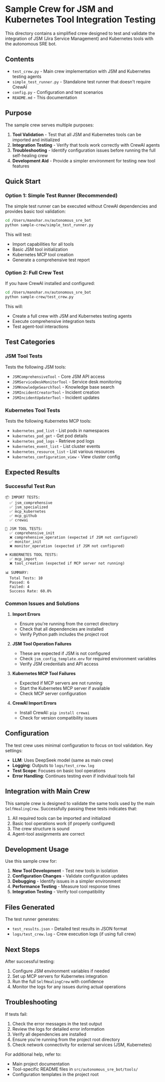# Sample Crew for JSM and Kubernetes Tool Integration Testing

This directory contains a simplified crew designed to test and validate the integration of JSM (Jira Service Management) and Kubernetes tools with the autonomous SRE bot.

## Contents

- `test_crew.py` - Main crew implementation with JSM and Kubernetes testing agents
- `simple_test_runner.py` - Standalone test runner that doesn't require CrewAI
- `config.py` - Configuration and test scenarios
- `README.md` - This documentation

## Purpose

The sample crew serves multiple purposes:

1. **Tool Validation** - Test that all JSM and Kubernetes tools can be imported and initialized
2. **Integration Testing** - Verify that tools work correctly with CrewAI agents
3. **Troubleshooting** - Identify configuration issues before running the full self-healing crew
4. **Development Aid** - Provide a simpler environment for testing new tool features

## Quick Start

### Option 1: Simple Test Runner (Recommended)

The simple test runner can be executed without CrewAI dependencies and provides basic tool validation:

```bash
cd /Users/manohar.nv/autonomous_sre_bot
python sample-crew/simple_test_runner.py
```

This will test:
- Import capabilities for all tools
- Basic JSM tool initialization 
- Kubernetes MCP tool creation
- Generate a comprehensive test report

### Option 2: Full Crew Test

If you have CrewAI installed and configured:

```bash
cd /Users/manohar.nv/autonomous_sre_bot
python sample-crew/test_crew.py
```

This will:
- Create a full crew with JSM and Kubernetes testing agents
- Execute comprehensive integration tests
- Test agent-tool interactions

## Test Categories

### JSM Tool Tests

Tests the following JSM tools:
- `JSMComprehensiveTool` - Core JSM API access
- `JSMServiceDeskMonitorTool` - Service desk monitoring
- `JSMKnowledgeSearchTool` - Knowledge base search
- `JSMIncidentCreatorTool` - Incident creation
- `JSMIncidentUpdaterTool` - Incident updates

### Kubernetes Tool Tests

Tests the following Kubernetes MCP tools:
- `kubernetes_pod_list` - List pods in namespaces
- `kubernetes_pod_get` - Get pod details
- `kubernetes_pod_logs` - Retrieve pod logs
- `kubernetes_event_list` - List cluster events
- `kubernetes_resource_list` - List various resources
- `kubernetes_configuration_view` - View cluster config

## Expected Results

### Successful Test Run

```
📦 IMPORT TESTS:
  ✅ jsm_comprehensive
  ✅ jsm_specialized
  ✅ mcp_kubernetes
  ✅ mcp_github
  ✅ crewai

🔧 JSM TOOL TESTS:
  ✅ comprehensive_init
  ❌ comprehensive_operation (expected if JSM not configured)
  ✅ monitor_init
  ❌ monitor_operation (expected if JSM not configured)

☸️ KUBERNETES TOOL TESTS:
  ✅ mcp_import
  ❌ tool_creation (expected if MCP server not running)

📊 SUMMARY:
  Total Tests: 10
  Passed: 6
  Failed: 4
  Success Rate: 60.0%
```

### Common Issues and Solutions

1. **Import Errors**
   - Ensure you're running from the correct directory
   - Check that all dependencies are installed
   - Verify Python path includes the project root

2. **JSM Tool Operation Failures**
   - These are expected if JSM is not configured
   - Check `jsm_config_template.env` for required environment variables
   - Verify JSM credentials and API access

3. **Kubernetes MCP Tool Failures**
   - Expected if MCP servers are not running
   - Start the Kubernetes MCP server if available
   - Check MCP server configuration

4. **CrewAI Import Errors**
   - Install CrewAI: `pip install crewai`
   - Check for version compatibility issues

## Configuration

The test crew uses minimal configuration to focus on tool validation. Key settings:

- **LLM**: Uses DeepSeek model (same as main crew)
- **Logging**: Outputs to `logs/test_crew.log`
- **Test Scope**: Focuses on basic tool operations
- **Error Handling**: Continues testing even if individual tools fail

## Integration with Main Crew

This sample crew is designed to validate the same tools used by the main `SelfHealingCrew`. Successfully passing these tests indicates that:

1. All required tools can be imported and initialized
2. Basic tool operations work (if properly configured)
3. The crew structure is sound
4. Agent-tool assignments are correct

## Development Usage

Use this sample crew for:

1. **New Tool Development** - Test new tools in isolation
2. **Configuration Changes** - Validate configuration updates
3. **Debugging** - Identify issues in a simpler environment
4. **Performance Testing** - Measure tool response times
5. **Integration Testing** - Verify tool compatibility

## Files Generated

The test runner generates:
- `test_results.json` - Detailed test results in JSON format
- `logs/test_crew.log` - Crew execution logs (if using full crew)

## Next Steps

After successful testing:
1. Configure JSM environment variables if needed
2. Set up MCP servers for Kubernetes integration
3. Run the full `SelfHealingCrew` with confidence
4. Monitor the logs for any issues during actual operations

## Troubleshooting

If tests fail:
1. Check the error messages in the test output
2. Review the logs for detailed error information
3. Verify all dependencies are installed
4. Ensure you're running from the project root directory
5. Check network connectivity for external services (JSM, Kubernetes)

For additional help, refer to:
- Main project documentation
- Tool-specific README files in `src/autonomous_sre_bot/tools/`
- Configuration templates in the project root
